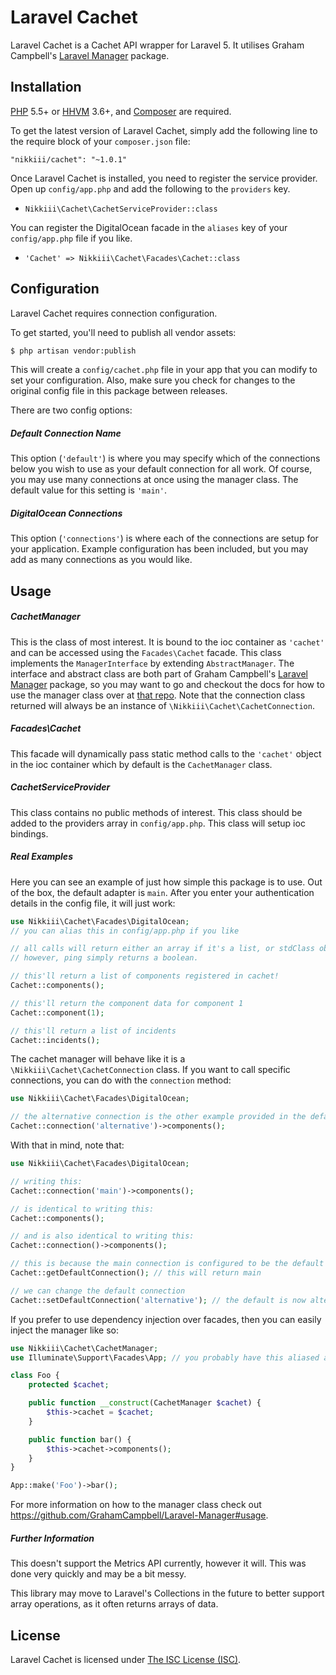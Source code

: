 Laravel Cachet
====================

Laravel Cachet is a Cachet API wrapper for Laravel 5. It utilises Graham Campbell's [Laravel Manager](https://github.com/GrahamCampbell/Laravel-Manager) package.


## Installation

[PHP](https://php.net) 5.5+ or [HHVM](http://hhvm.com) 3.6+, and [Composer](https://getcomposer.org) are required.

To get the latest version of Laravel Cachet, simply add the following line to the require block of your `composer.json` file:

```
"nikkiii/cachet": "~1.0.1"
```

Once Laravel Cachet is installed, you need to register the service provider. Open up `config/app.php` and add the following to the `providers` key.

* `Nikkiii\Cachet\CachetServiceProvider::class`

You can register the DigitalOcean facade in the `aliases` key of your `config/app.php` file if you like.

* `'Cachet' => Nikkiii\Cachet\Facades\Cachet::class`


## Configuration

Laravel Cachet requires connection configuration.

To get started, you'll need to publish all vendor assets:

```bash
$ php artisan vendor:publish
```

This will create a `config/cachet.php` file in your app that you can modify to set your configuration. Also, make sure you check for changes to the original config file in this package between releases.

There are two config options:

##### Default Connection Name

This option (`'default'`) is where you may specify which of the connections below you wish to use as your default connection for all work. Of course, you may use many connections at once using the manager class. The default value for this setting is `'main'`.

##### DigitalOcean Connections

This option (`'connections'`) is where each of the connections are setup for your application. Example configuration has been included, but you may add as many connections as you would like.


## Usage

##### CachetManager

This is the class of most interest. It is bound to the ioc container as `'cachet'` and can be accessed using the `Facades\Cachet` facade. This class implements the `ManagerInterface` by extending `AbstractManager`. The interface and abstract class are both part of Graham Campbell's [Laravel Manager](https://github.com/GrahamCampbell/Laravel-Manager) package, so you may want to go and checkout the docs for how to use the manager class over at [that repo](https://github.com/GrahamCampbell/Laravel-Manager#usage). Note that the connection class returned will always be an instance of `\Nikkiii\Cachet\CachetConnection`.

##### Facades\Cachet

This facade will dynamically pass static method calls to the `'cachet'` object in the ioc container which by default is the `CachetManager` class.

##### CachetServiceProvider

This class contains no public methods of interest. This class should be added to the providers array in `config/app.php`. This class will setup ioc bindings.

##### Real Examples

Here you can see an example of just how simple this package is to use. Out of the box, the default adapter is `main`. After you enter your authentication details in the config file, it will just work:

```php
use Nikkiii\Cachet\Facades\DigitalOcean;
// you can alias this in config/app.php if you like

// all calls will return either an array if it's a list, or stdClass object if it's data.
// however, ping simply returns a boolean.

// this'll return a list of components registered in cachet!
Cachet::components();

// this'll return the component data for component 1
Cachet::component(1);

// this'll return a list of incidents
Cachet::incidents();
```

The cachet manager will behave like it is a `\Nikkiii\Cachet\CachetConnection` class. If you want to call specific connections, you can do with the `connection` method:

```php
use Nikkiii\Cachet\Facades\DigitalOcean;

// the alternative connection is the other example provided in the default config
Cachet::connection('alternative')->components();
```

With that in mind, note that:

```php
use Nikkiii\Cachet\Facades\DigitalOcean;

// writing this:
Cachet::connection('main')->components();

// is identical to writing this:
Cachet::components();

// and is also identical to writing this:
Cachet::connection()->components();

// this is because the main connection is configured to be the default
Cachet::getDefaultConnection(); // this will return main

// we can change the default connection
Cachet::setDefaultConnection('alternative'); // the default is now alternative
```

If you prefer to use dependency injection over facades, then you can easily inject the manager like so:

```php
use Nikkiii\Cachet\CachetManager;
use Illuminate\Support\Facades\App; // you probably have this aliased already

class Foo {
    protected $cachet;

    public function __construct(CachetManager $cachet) {
        $this->cachet = $cachet;
    }

    public function bar() {
        $this->cachet->components();
    }
}

App::make('Foo')->bar();
```

For more information on how to the manager class check out https://github.com/GrahamCampbell/Laravel-Manager#usage.

##### Further Information

This doesn't support the Metrics API currently, however it will. This was done very quickly and may be a bit messy.

This library may move to Laravel's Collections in the future to better support array operations, as it often returns arrays of data.

## License

Laravel Cachet is licensed under [The ISC License (ISC)](LICENSE).
